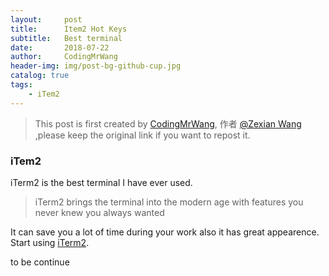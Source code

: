 ```yaml
---
layout:     post
title:      Item2 Hot Keys
subtitle:   Best terminal
date:       2018-07-22
author:     CodingMrWang
header-img: img/post-bg-github-cup.jpg
catalog: true
tags:
    - iTem2
---
```



> This post is first created by [CodingMrWang](http://codingmrwang.github.io), 作者 [@Zexian Wang](http://github.com/codingmrwang) ,please keep the original link if you want to repost it.

### iTem2
iTerm2 is the best terminal I have ever used.
>iTerm2 brings the terminal into the modern age with features you never knew you always wanted

It can save you a lot of time during your work also it has great appearence. Start using [iTerm2](https://www.iterm2.com/). 


to be continue


